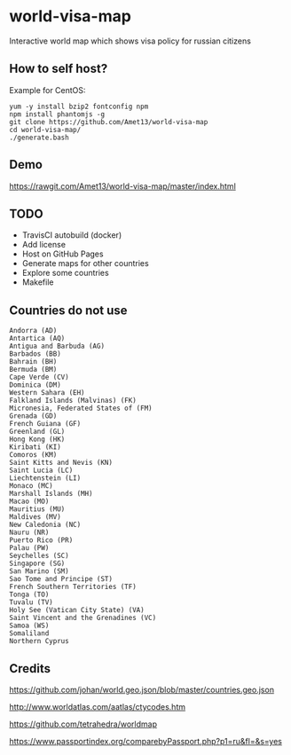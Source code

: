 world-visa-map
==============

Interactive world map which shows visa policy for russian citizens

How to self host?
-----------------

Example for CentOS:
```
yum -y install bzip2 fontconfig npm
npm install phantomjs -g
git clone https://github.com/Amet13/world-visa-map
cd world-visa-map/
./generate.bash
```

Demo
----

https://rawgit.com/Amet13/world-visa-map/master/index.html

TODO
----

* TravisCI autobuild (docker)
* Add license
* Host on GitHub Pages
* Generate maps for other countries
* Explore some countries
* Makefile

Countries do not use
--------------------

```
Andorra (AD)
Antartica (AQ)
Antigua and Barbuda (AG)
Barbados (BB)
Bahrain (BH)
Bermuda (BM)
Cape Verde (CV)
Dominica (DM)
Western Sahara (EH)
Falkland Islands (Malvinas) (FK)
Micronesia, Federated States of (FM)
Grenada (GD)
French Guiana (GF)
Greenland (GL)
Hong Kong (HK)
Kiribati (KI)
Comoros (KM)
Saint Kitts and Nevis (KN)
Saint Lucia (LC)
Liechtenstein (LI)
Monaco (MC)
Marshall Islands (MH)
Macao (MO)
Mauritius (MU)
Maldives (MV)
New Caledonia (NC)
Nauru (NR)
Puerto Rico (PR)
Palau (PW)
Seychelles (SC)
Singapore (SG)
San Marino (SM)
Sao Tome and Principe (ST)
French Southern Territories (TF)
Tonga (TO)
Tuvalu (TV)
Holy See (Vatican City State) (VA)
Saint Vincent and the Grenadines (VC)
Samoa (WS)
Somaliland
Northern Cyprus
```

Credits
-------

https://github.com/johan/world.geo.json/blob/master/countries.geo.json

http://www.worldatlas.com/aatlas/ctycodes.htm

https://github.com/tetrahedra/worldmap

https://www.passportindex.org/comparebyPassport.php?p1=ru&fl=&s=yes
